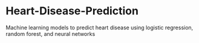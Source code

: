 # Heart-Disease-Prediction
Machine learning models to predict heart disease using logistic regression, random forest, and neural networks
